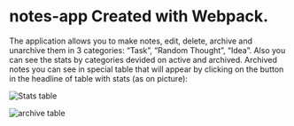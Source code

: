 # notes-app  Created with Webpack.

The application allows you to make notes, edit, delete, archive and unarchive them in 3 categories: “Task”, “Random Thought”, “Idea”. Also you can see the stats by categories devided on active and archived. Archived notes you can see in special table that will appear by clicking on the button in the headline of table with stats (as on picture): 

![Stats table](https://github.com/MarynaPotiievska/notes-app/assets/101947859/12c3d455-2a73-4893-9a79-9b29a905eae5)

![archive table](https://github.com/MarynaPotiievska/notes-app/assets/101947859/969030aa-4e3a-4c5b-963a-5928cf1b33cc)
